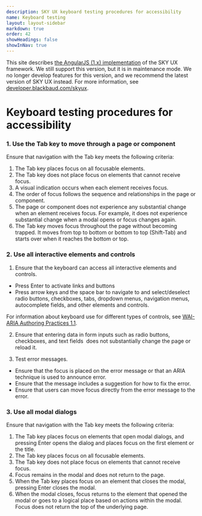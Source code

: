 ```yaml
---
description: SKY UX keyboard testing procedures for accessibility
name: Keyboard testing
layout: layout-sidebar
markdown: true
order: 42
showHeadings: false
showInNav: true
---
```


<bb-alert bb-alert-type="warning">This site describes <a href="https://angularjs.org/">the AngularJS (1.x) implementation</a> of the SKY UX framework. We still support this version, but it is in maintenance mode. We no longer develop features for this version, and we recommend the latest version of SKY UX instead. For more information, see <a href="https://developer.blackbaud.com/skyux">developer.blackbaud.com/skyux</a>.</bb-alert>

# Keyboard testing procedures for accessibility

### 1. Use the Tab key to move through a page or component

Ensure that navigation with the Tab key meets the following criteria:

1. The Tab key places focus on all focusable elements.
2. The Tab key does not place focus on elements that cannot receive focus.
3. A visual indication occurs when each element receives focus.
4. The order of focus follows the sequence and relationships in the page or component.
5. The page or component does not experience any substantial change when an element receives focus. For example, it does not experience substantial change when a modal opens or focus changes again.
6. The Tab key moves focus throughout the page without becoming trapped. It moves from top to bottom or bottom to top (Shift-Tab) and starts over when it reaches the bottom or top.

### 2. Use all interactive elements and controls

1. Ensure that the keyboard can access all interactive elements and controls.
  - Press Enter to activate links and buttons
  - Press arrow keys and the space bar to navigate to and select/deselect radio buttons, checkboxes, tabs, dropdown menus, navigation menus, autocomplete fields, and other elements and controls.

 For information about keyboard use for different types of controls, see [WAI-ARIA Authoring Practices 1.1](https://www.w3.org/TR/2016/WD-wai-aria-practices-1.1-20160317/).

2. Ensure that entering data in form inputs such as radio buttons, checkboxes, and text fields  does not substantially change the page or reload it.

3. Test error messages.
 - Ensure that the focus is placed on the error message or that an ARIA technique is used to announce error.
 - Ensure that the message includes a suggestion for how to fix the error.
 - Ensure that users can move focus directly from the error message to the error.

### 3. Use all modal dialogs

Ensure that navigation with the Tab key meets the following criteria:

1. The Tab key places focus on elements that open modal dialogs, and pressing Enter opens the dialog and places focus on the first element or the title.
2. The Tab key places focus on all focusable elements.
3. The Tab key does not place focus on elements that cannot receive focus.
4. Focus remains in the modal and does not return to the page.
5. When the Tab key places focus on an element that closes the modal, pressing Enter closes the modal.
6. When the modal closes, focus returns to the element that opened the modal or goes to a logical place based on actions within the modal. Focus does not return the top of the underlying page.
